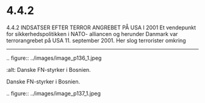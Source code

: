 # 4.4.2

4.4.2 
INDSATSER EFTER TERROR ANGREBET PÅ USA I 2001
Et vendepunkt for sikkerhedspolitikken i NATO- alliancen og herunder Danmark 
var terrorangrebet på USA 11. september 2001. Her slog terrorister omkring


---

<!-- Figures extracted from nearby pages -->

.. figure:: ../images/image_p136_1.jpeg

   :alt: Danske FN-styrker i Bosnien.

   Danske FN-styrker i Bosnien.

.. figure:: ../images/image_p137_1.jpeg


